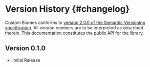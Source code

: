 Version History                         {#changelog}
============

Custom Biomes conforms to 
<a href="http://semver.org/spec/v2.0.0.html">version 2.0.0 of the Semantic Versioning specification</a>. 
All version numbers are to be interpreted as described therein. This documentation constitutes the public API for the library.

Version 0.1.0
------------
* Initial Release

